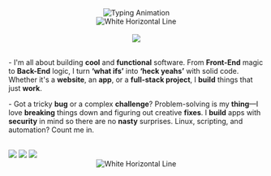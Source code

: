 <div align="center">
    <img src="https://readme-typing-svg.herokuapp.com?font=Fira+Code&weight=700&size=32&duration=3600&pause=1600&color=FFFFFF&center=true&vCenter=true&width=600&lines=Heya,+I'm+Sarkhail;" alt="Typing Animation">
</div>

<div align="center">
    <img src="https://dummyimage.com/1200x4/FFFFFF/FFFFFF" alt="White Horizontal Line">
</div>

<br>

<div align="center">
    <img src="https://img.shields.io/badge/Who Am I-141414?style=for-the-badge&labelColor=6610F2&color=141414">
</div>
<br>

<p>- I'm all about building <strong>cool</strong> and <strong>functional</strong> software. From <strong>Front-End</strong> magic to <strong>Back-End</strong> logic, I turn <strong>‘what ifs’</strong> into <strong>‘heck yeahs’</strong> with solid code. Whether it's a <strong>website</strong>, an <strong>app</strong>, or a <strong>full-stack project</strong>, I <strong>build</strong> things that just <strong>work</strong>.</p>
<p>- Got a tricky <strong>bug</strong> or a complex <strong>challenge</strong>? Problem-solving is my <strong>thing</strong>—I love <strong>breaking</strong> things down and figuring out creative <strong>fixes</strong>. I <strong>build</strong> apps with <strong>security</strong> in mind so there are no <strong>nasty</strong> surprises. Linux, scripting, and automation? Count me in.</p>

<div >

<br>

<img src="https://img.shields.io/badge/-Java-141414?style=flat-square&logo=coffeescript&logoColor=white">
<img src="https://img.shields.io/badge/-Python-141414?style=flat-square&logo=python&logoColor=white">
<img src="https://img.shields.io/badge/-TypeScript-141414?style=flat-square&logo=typescript&logoColor=white">

</div>
<div align="center">
    <img src="https://dummyimage.com/1200x4/FFFFFF/FFFFFF" alt="White Horizontal Line">
</div>


<br>
